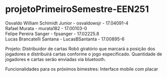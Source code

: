 # projetoPrimeiroSemestre-EEN251


Osvaldo William Schimidt Junior - osvaldowsjr - 17.04091-4 \
Rafael Murata - murata182 - 17.00103-0 \
Felipe Pereira Sanger - fpsanger - 17.02225.8 \
Lucas Brancatelli Santana - LucasBSantanta - 17.00895-6 

Projeto: Distribuidor de cartas
Robô giratório que marcará a posição dos jogadores e distribuirá cartas conforme o jogo especificado.
Quantidade de jogadores e cartas serão enviadas via bluetooth.

Funcionalidades para os próximos bimestres:
Interface mobile com placar
